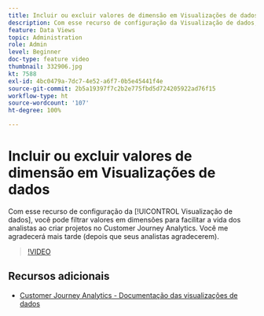 ```yaml
---
title: Incluir ou excluir valores de dimensão em Visualizações de dados
description: Com esse recurso de configuração da Visualização de dados, você pode filtrar valores em dimensões para facilitar a vida dos analistas ao criar projetos no Customer Journey Analytics. Você me agradecerá mais tarde (depois que seus analistas agradecerem).
feature: Data Views
topic: Administration
role: Admin
level: Beginner
doc-type: feature video
thumbnail: 332906.jpg
kt: 7588
exl-id: 4bc0479a-7dc7-4e52-a6f7-0b5e45441f4e
source-git-commit: 2b5a19397f7c2b2e775fbd5d724205922ad76f15
workflow-type: ht
source-wordcount: '107'
ht-degree: 100%

---
```


# Incluir ou excluir valores de dimensão em Visualizações de dados

Com esse recurso de configuração da [!UICONTROL Visualização de dados], você pode filtrar valores em dimensões para facilitar a vida dos analistas ao criar projetos no Customer Journey Analytics. Você me agradecerá mais tarde (depois que seus analistas agradecerem).

>[!VIDEO](https://video.tv.adobe.com/v/332906/?quality=12&learn=on)

## Recursos adicionais

* [Customer Journey Analytics - Documentação das visualizações de dados](https://experienceleague.adobe.com/docs/analytics-platform/using/cja-dataviews/create-dataview.html?lang=pt-BR)
